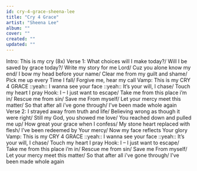 ```yaml
---
id: cry-4-grace-sheena-lee
title: "Cry 4 Grace"
artist: "Sheena Lee"
album: ""
cover: ""
created: ""
updated: ""
---
```


Intro:
This is my cry (8x)
Verse 1:
What choices will I make today?/ Will I be saved by grace today?/ Write my story for me Lord/ Cuz you alone know my end/ I bow my head before your name/ Clear me from my guilt and shame/ Pick me up every
Time I fall/ Forgive me, hear my call
Vamp:
This is my CRY 4 GRACE ::yeah:: I wanna see your face ::yeah:: It’s your will, I chase/ Touch my heart I pray
Hook:
I – I just want to escape/ Take me from this place i’m in/ Rescue me from sin/ Save me
From myself/ Let your mercy meet this matter/ So that after all i’ve gone through/ I’ve been made whole again
Verse 2:
I strayed away from truth and life/ Believing wrong as though it were right/ Still my God, you showed me love/ You reached down and pulled me up/ How great your grace when I confess/ My stone heart replaced with flesh/ I’ve been redeemed by Your mercy/
Now my face reflects Your glory
Vamp:
This is my CRY 4 GRACE ::yeah:: I wanna see your face ::yeah:: It’s your will, I chase/ Touch my heart I pray
Hook:
I – I just want to escape/ Take me from this place i’m in/ Rescue me from sin/ Save me
From myself/ Let your mercy meet this matter/ So that after all i’ve gone through/ I’ve been made whole again